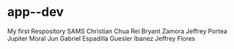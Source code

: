 # app--dev
My first Respository
SAMS
Christian Chua
Rei Bryant Zamora
Jeffrey Portea
Jupiter Moral
Jun Gabriel Espadilla
Guesler Ibanez
Jeffrey Flores

